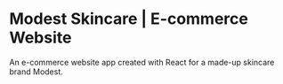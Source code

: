 # Modest Skincare | E-commerce Website

An e-commerce website app created with React for a made-up skincare brand Modest.